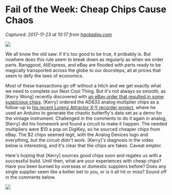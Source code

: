 # Fail of the Week: Cheap Chips Cause Chaos

_Captured: 2017-11-23 at 10:17 from [hackaday.com](https://hackaday.com/2017/11/22/fail-of-the-week-cheap-chips-cause-chaos/)_

![](https://hackadaycom.files.wordpress.com/2017/11/fake-e1511042759815.png?w=800)

We all know the old saw: if it's too good to be true, it probably is. But nowhere does this rule seem to break down as regularly as when we order parts. Banggood, AliExpress, and eBay are flooded with parts ready to be magically transported across the globe to our doorsteps, all at prices that seem to defy the laws of economics.

Most of these transactions go off without a hitch and we get exactly what we need to complete our Next Cool Thing. But it's not always so smooth, as [Kerry Wong] recently discovered with [an eBay order that resulted in some suspicious chips](https://www.youtube.com/watch?v=W0YRIjx8fjk). [Kerry] ordered the AD633 analog multiplier chips as a follow-up to [his recent Lorenz Attractor X-Y recorder project](https://hackaday.com/2017/05/11/vintage-plotter-handles-chaos-with-ease/), where he used an Arduino to generate the chaotic butterfly's data set as a demo for the vintage instrument. Challenged in the comments to do it again in analog, [Kerry] did his homework and found a circuit to make it happen. The needed multipliers were $10 a pop on DigiKey, so he sourced cheaper chips from eBay. The $2 chips seemed legit, with the Analog Devices logo and everything, but the circuit didn't work. [Kerry]'s diagnosis in the video below is interesting, and it's clear that the chips are fakes. Caveat emptor.

Here's hoping that [Kerry] sources good chips soon and regales us with a successful build. Until then, what are your experiences with cheap chips? Have you been burned by overseas or domestic suppliers before? Does any single supplier seem like a better bet to you, or is it all hit or miss? Sound off in the comments below.

![](https://i0.wp.com/www.discovercircuits.com/dc-mag/Issue_4/Photos/FakeCapacitor1.jpg)

